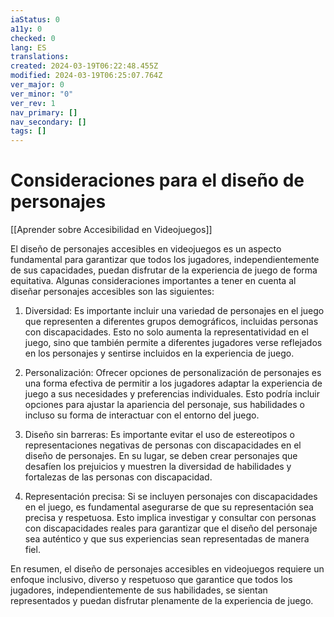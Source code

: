 ```yaml
---
iaStatus: 0
a11y: 0
checked: 0
lang: ES
translations: 
created: 2024-03-19T06:22:48.455Z
modified: 2024-03-19T06:25:07.764Z
ver_major: 0
ver_minor: "0"
ver_rev: 1
nav_primary: []
nav_secondary: []
tags: []
---
```

# Consideraciones para el diseño de personajes

[[Aprender sobre Accesibilidad en Videojuegos]]

El diseño de personajes accesibles en videojuegos es un aspecto fundamental para garantizar que todos los jugadores, independientemente de sus capacidades, puedan disfrutar de la experiencia de juego de forma equitativa. Algunas consideraciones importantes a tener en cuenta al diseñar personajes accesibles son las siguientes:

1. Diversidad: Es importante incluir una variedad de personajes en el juego que representen a diferentes grupos demográficos, incluidas personas con discapacidades. Esto no solo aumenta la representatividad en el juego, sino que también permite a diferentes jugadores verse reflejados en los personajes y sentirse incluidos en la experiencia de juego.

2. Personalización: Ofrecer opciones de personalización de personajes es una forma efectiva de permitir a los jugadores adaptar la experiencia de juego a sus necesidades y preferencias individuales. Esto podría incluir opciones para ajustar la apariencia del personaje, sus habilidades o incluso su forma de interactuar con el entorno del juego.

3. Diseño sin barreras: Es importante evitar el uso de estereotipos o representaciones negativas de personas con discapacidades en el diseño de personajes. En su lugar, se deben crear personajes que desafíen los prejuicios y muestren la diversidad de habilidades y fortalezas de las personas con discapacidad.

4. Representación precisa: Si se incluyen personajes con discapacidades en el juego, es fundamental asegurarse de que su representación sea precisa y respetuosa. Esto implica investigar y consultar con personas con discapacidades reales para garantizar que el diseño del personaje sea auténtico y que sus experiencias sean representadas de manera fiel.

En resumen, el diseño de personajes accesibles en videojuegos requiere un enfoque inclusivo, diverso y respetuoso que garantice que todos los jugadores, independientemente de sus habilidades, se sientan representados y puedan disfrutar plenamente de la experiencia de juego.
